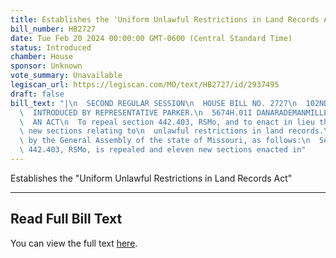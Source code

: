 ```yaml
---
title: Establishes the 'Uniform Unlawful Restrictions in Land Records Act'
bill_number: HB2727
date: Tue Feb 20 2024 00:00:00 GMT-0600 (Central Standard Time)
status: Introduced
chamber: House
sponsor: Unknown
vote_summary: Unavailable
legiscan_url: https://legiscan.com/MO/text/HB2727/id/2937495
draft: false
bill_text: "|\n  SECOND REGULAR SESSION\n  HOUSE BILL NO. 2727\n  102ND GENERAL ASSEMBLY\n\
  \  INTRODUCED BY REPRESENTATIVE PARKER.\n  5674H.01I DANARADEMANMILLER,ChiefClerk\n\
  \  AN ACT\n  To repeal section 442.403, RSMo, and to enact in lieu thereof eleven\
  \ new sections relating to\n  unlawful restrictions in land records.\n  Be it enacted\
  \ by the General Assembly of the state of Missouri, as follows:\n  Section A. Section\
  \ 442.403, RSMo, is repealed and eleven new sections enacted in"
---
```

Establishes the "Uniform Unlawful Restrictions in Land Records Act"

---

## Read Full Bill Text

You can view the full text [here](https://legiscan.com/MO/text/HB2727/id/2937495).
